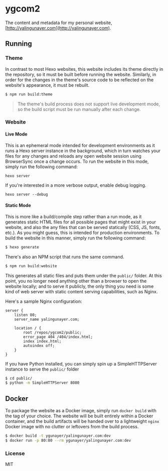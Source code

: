 # ygcom2
The content and metadata for my personal website, [http://yalingunayer.com](http://yalingunayer.com).

## Running
### Theme
In contrast to most Hexo websites, this website includes its theme directly in the repository, so it must be built before running the website. Similarly, in order for the changes in the theme's source code to be reflected on the website's appearance, it must be rebuilt.

```bash
$ npm run build:theme
```

> The theme's build process does not support live development mode, so the build script must be run manually after each change.

### Website
#### Live Mode
This is an ephemeral mode intended for development environments as it runs a Hexo server instance in the background, which in turn watches your files for any changes and reloads any open website session using BrowserSync once a change occurs. To run the website in this mode, simply run the following command:

```
hexo server
```

If you're interested in a more verbose output, enable debug logging.

```
hexo server --debug
```

#### Static Mode
This is more like a build/compile step rather than a run mode, as it generates static HTML files for all possible pages that might exist in your website, and also the any files that can be served statically (CSS, JS, fonts, etc.). As you might guess, this is intended for production environments. To build the website in this manner, simply run the following command:

```bash
$ hexo generate
```

There's also an NPM script that runs the same command.

```bash
$ npm run build:website
```

This generates all static files and puts them under the `public/` folder. At this point, you no longer need anything other than a browser to open the website locally; and to serve it publicly, the only thing you need is some kind of web server with static content serving capabilities, such as Nginx.

Here's a sample Nginx configuration:

```
server {
    listen 80;
    server_name yalingunayer.com;

    location / {
        root /repos/ygcom2/public;
        error_page 404 /404/index.html;
        index index.html;
        autoindex off;
    }
}
```

If you have Python installed, you can simply spin up a SimpleHTTPServer instance to serve the `public/` folder

```bash
$ cd public/
$ python -m SimpleHTTPServer 8080
```

## Docker
To package the website as a Docker image, simply run `docker build` with the tag of your choice. The website will be built entirely within a Docker container, and the build artifacts will be handed over to a lightweight `nginx` Docker image with no clutter or leftovers from the build process.

```bash
$ docker build -t ygunayer/yalingunayer.com:dev
$ docker run -p 80:80 --rm ygunayer/yalingunayer.com:dev
```

### License
MIT
